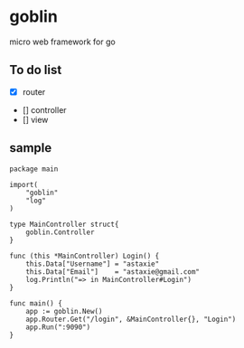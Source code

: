 # goblin
micro web framework for go


## To do list
- [x] router
- []  controller
- []  view

## sample
```
package main

import(
    "goblin"
    "log"
)

type MainController struct{
    goblin.Controller
}

func (this *MainController) Login() {
    this.Data["Username"] = "astaxie"
    this.Data["Email"]    = "astaxie@gmail.com"
    log.Println("=> in MainController#Login")
}

func main() {
    app := goblin.New()
    app.Router.Get("/login", &MainController{}, "Login")
    app.Run(":9090")
}
```
